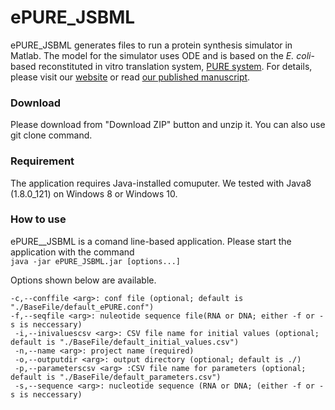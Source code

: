 # ePURE_JSBML
ePURE_JSBML generates files to run a protein synthesis simulator in Matlab. The model for the simulator uses ODE and is based on the *E. coli*-based reconstituted in vitro translation system, [PURE system](http://dx.doi.org/10.1038/90802). For details, please visit our [website](https://sites.google.com/view/puresimulator) or read [our published manuscript](http://dx.doi.org/10.1073/pnas.1615351114).
### Download
Please download from "Download ZIP" button and unzip it. You can also use git clone command.
### Requirement
The application requires Java-installed comuputer. We tested with Java8 (1.8.0_121) on Windows 8 or Windows 10.
### How to use
ePURE__JSBML is a comand line-based application. Please start the application with the command  
`java -jar ePURE_JSBML.jar [options...]`  
  
Options shown below are available.  
~~~
-c,--conffile <arg>: conf file (optional; default is "./BaseFile/default_ePURE.conf")
-f,--seqfile <arg>: nuleotide sequence file(RNA or DNA; either -f or -s is neccessary)
 -i,--inivaluescsv <arg>: CSV file name for initial values (optional; default is "./BaseFile/default_initial_values.csv")
 -n,--name <arg>: project name (required)
 -o,--outputdir <arg>: output directory (optional; default is ./)
 -p,--parameterscsv <arg> :CSV file name for parameters (optional; default is "./BaseFile/default_parameters.csv")
 -s,--sequence <arg>: nucleotide sequence (RNA or DNA; (either -f or -s is neccessary)
~~~
